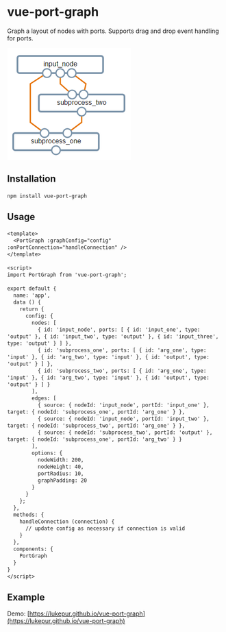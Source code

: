 # vue-port-graph

Graph a layout of nodes with ports. Supports drag and drop event handling for ports.

![Port graph example](docs/static/graph.png?raw=true "Port graph example")

## Installation

`npm install vue-port-graph`

## Usage

```
<template>
  <PortGraph :graphConfig="config" :onPortConnection="handleConnection" />
</template>

<script>
import PortGraph from 'vue-port-graph';

export default {
  name: 'app',
  data () {
    return {
      config: {
        nodes: [
          { id: 'input_node', ports: [ { id: 'input_one', type: 'output' }, { id: 'input_two', type: 'output' }, { id: 'input_three', type: 'output' } ] },
          { id: 'subprocess_one', ports: [ { id: 'arg_one', type: 'input' }, { id: 'arg_two', type: 'input' }, { id: 'output', type: 'output' } ] },
          { id: 'subprocess_two', ports: [ { id: 'arg_one', type: 'input' }, { id: 'arg_two', type: 'input' }, { id: 'output', type: 'output' } ] }
        ],
        edges: [
          { source: { nodeId: 'input_node', portId: 'input_one' }, target: { nodeId: 'subprocess_one', portId: 'arg_one' } },
          { source: { nodeId: 'input_node', portId: 'input_two' }, target: { nodeId: 'subprocess_two', portId: 'arg_one' } },
          { source: { nodeId: 'subprocess_two', portId: 'output' }, target: { nodeId: 'subprocess_one', portId: 'arg_two' } }
        ],
        options: {
          nodeWidth: 200,
          nodeHeight: 40,
          portRadius: 10,
          graphPadding: 20
        }
      }
    };
  },
  methods: {
    handleConnection (connection) {
      // update config as necessary if connection is valid
    }
  },
  components: {
    PortGraph
  }
}
</script>

```

## Example

Demo: [https://lukepur.github.io/vue-port-graph](https://lukepur.github.io/vue-port-graph)